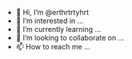 - 👋 Hi, I’m @erthrtrtyhrt
- 👀 I’m interested in ...
- 🌱 I’m currently learning ...
- 💞️ I’m looking to collaborate on ...
- 📫 How to reach me ...

<!---
erthrtrtyhrt/erthrtrtyhrt is a ✨ special ✨ repository because its `README.md` (this file) appears on your GitHub profile.
You can click the Preview link to take a look at your changes.
--->
